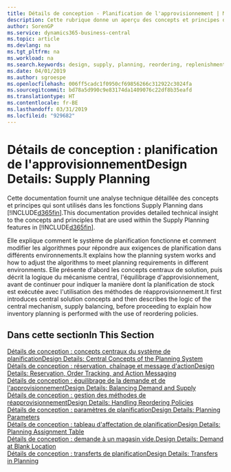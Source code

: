 ```yaml
---
title: Détails de conception - Planification de l'approvisionnement | Microsoft Docs
description: Cette rubrique donne un aperçu des concepts et principes qui sont utilisés avec les fonctionnalités de planification de l'approvisionnement dans Business Central.
author: SorenGP
ms.service: dynamics365-business-central
ms.topic: article
ms.devlang: na
ms.tgt_pltfrm: na
ms.workload: na
ms.search.keywords: design, supply, planning, reordering, replenishment
ms.date: 04/01/2019
ms.author: sgroespe
ms.openlocfilehash: 006ff5cadc1f0950cf69856266c312922c3024fa
ms.sourcegitcommit: bd78a5d990c9e83174da1409076c22df8b35eafd
ms.translationtype: HT
ms.contentlocale: fr-BE
ms.lasthandoff: 03/31/2019
ms.locfileid: "929682"
---
```

# <a name="design-details-supply-planning"></a><span data-ttu-id="a22f4-103">Détails de conception : planification de l'approvisionnement</span><span class="sxs-lookup"><span data-stu-id="a22f4-103">Design Details: Supply Planning</span></span>
<span data-ttu-id="a22f4-104">Cette documentation fournit une analyse technique détaillée des concepts et principes qui sont utilisés dans les fonctions Supply Planning dans [!INCLUDE[d365fin](includes/d365fin_md.md)].</span><span class="sxs-lookup"><span data-stu-id="a22f4-104">This documentation provides detailed technical insight to the concepts and principles that are used within the Supply Planning features in [!INCLUDE[d365fin](includes/d365fin_md.md)].</span></span>  

<span data-ttu-id="a22f4-105">Elle explique comment le système de planification fonctionne et comment modifier les algorithmes pour répondre aux exigences de planification dans différents environnements.</span><span class="sxs-lookup"><span data-stu-id="a22f4-105">It explains how the planning system works and how to adjust the algorithms to meet planning requirements in different environments.</span></span> <span data-ttu-id="a22f4-106">Elle présente d'abord les concepts centraux de solution, puis décrit la logique du mécanisme central, l'équilibrage d'approvisionnement, avant de continuer pour indiquer la manière dont la planification de stock est exécutée avec l'utilisation des méthodes de réapprovisionnement.</span><span class="sxs-lookup"><span data-stu-id="a22f4-106">It first introduces central solution concepts and then describes the logic of the central mechanism, supply balancing, before proceeding to explain how inventory planning is performed with the use of reordering policies.</span></span>  

## <a name="in-this-section"></a><span data-ttu-id="a22f4-107">Dans cette section</span><span class="sxs-lookup"><span data-stu-id="a22f4-107">In This Section</span></span>  
[<span data-ttu-id="a22f4-108">Détails de conception : concepts centraux du système de planification</span><span class="sxs-lookup"><span data-stu-id="a22f4-108">Design Details: Central Concepts of the Planning System</span></span>](design-details-central-concepts-of-the-planning-system.md)  
[<span data-ttu-id="a22f4-109">Détails de conception : réservation, chaînage et message d'action</span><span class="sxs-lookup"><span data-stu-id="a22f4-109">Design Details: Reservation, Order Tracking, and Action Messaging</span></span>](design-details-reservation-order-tracking-and-action-messaging.md)  
[<span data-ttu-id="a22f4-110">Détails de conception : équilibrage de la demande et de l'approvisionnement</span><span class="sxs-lookup"><span data-stu-id="a22f4-110">Design Details: Balancing Demand and Supply</span></span>](design-details-balancing-demand-and-supply.md)  
[<span data-ttu-id="a22f4-111">Détails de conception : gestion des méthodes de réapprovisionnement</span><span class="sxs-lookup"><span data-stu-id="a22f4-111">Design Details: Handling Reordering Policies</span></span>](design-details-handling-reordering-policies.md)  
[<span data-ttu-id="a22f4-112">Détails de conception : paramètres de planification</span><span class="sxs-lookup"><span data-stu-id="a22f4-112">Design Details: Planning Parameters</span></span>](design-details-planning-parameters.md)  
[<span data-ttu-id="a22f4-113">Détails de conception : tableau d'affectation de planification</span><span class="sxs-lookup"><span data-stu-id="a22f4-113">Design Details: Planning Assignment Table</span></span>](design-details-planning-assignment-table.md)  
[<span data-ttu-id="a22f4-114">Détails de conception : demande à un magasin vide.</span><span class="sxs-lookup"><span data-stu-id="a22f4-114">Design Details: Demand at Blank Location</span></span>](design-details-demand-at-blank-location.md)  
[<span data-ttu-id="a22f4-115">Détails de conception : transferts de planification</span><span class="sxs-lookup"><span data-stu-id="a22f4-115">Design Details: Transfers in Planning</span></span>](design-details-transfers-in-planning.md)
